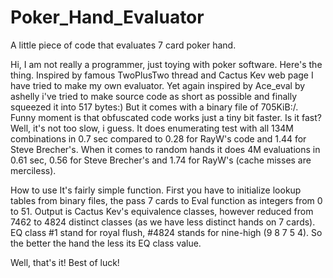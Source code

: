 # Poker_Hand_Evaluator
A little piece of code that evaluates 7 card poker hand.

Hi, I am not really a programmer, just toying with poker software. Here's the thing.
Inspired by famous TwoPlusTwo thread and Cactus Kev web page I have tried to make my own evaluator.
Yet again inspired by Ace_eval by ashelly i've tried to make source code as short as possible and finally squeezed it into 517 bytes:)
But it comes with a binary file of 705KiB:/. Funny moment is that obfuscated code works just a tiny bit faster. 
Is it fast? Well, it's not too slow, i guess. It does enumerating test with all 134M combinations in 0.7 sec compared to 0.28 for RayW's code and 1.44 for Steve Brecher's. When it comes to random hands it does 4M evaluations in 0.61 sec, 0.56 for Steve Brecher's and 1.74 for RayW's (cache misses are merciless).

How to use
It's fairly simple function. First you have to initialize lookup tables from binary files, the pass 7 cards to Eval function as integers from 0 to 51. Output is Cactus Kev's equivalence classes, however reduced from 7462 to 4824 distinct classes (as we have less distinct hands on 7 cards). EQ class #1 stand for royal flush, #4824 stands for nine-high (9 8 7 5 4). So the better the hand the less its EQ class value.

Well, that's it! Best of luck!
